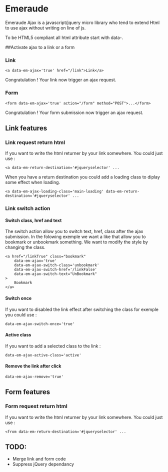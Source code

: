 Emeraude
========

Emeraude Ajax is a javascript/jquery micro library who tend to extend Html to use ajax without writing on line of js.

To be HTML5 compliant all html attribute start with data-.

##Activate ajax to a link or a form

### Link 
	<a data-em-ajax='true' href="/link">Link</a>
	
Congratulation ! Your link now trigger an ajax request. 
### Form
	<form data-em-ajax='true' action="/form" method="POST">...</form>

Congratulation ! Your form submission now trigger an ajax request. 

## Link features

### Link request return html
If you want to write the html returner by your link somewhere. You could just use :

	<a data-em-return-destination='#jqueryselector' ...
	
When you have a return destination you could add a loading class to diplay some effect when loading.

	<a data-em-ajax-loading-class='main-loading' data-em-return-destination='#jqueryselector' ...

### Link switch action

#### Switch class, href and text
The switch action allow you to switch text, href, class after the ajax submission. In the folowing exemple we want a like that allow you to bookmark or unbookmark something. We want to modify the style by changing the class.
 
	<a href="/linkTrue" class="bookmark"
		data-em-ajax='true'
		data-em-ajax-switch-class='unbookmark'
		data-em-ajax-switch-href='/linkFalse'
		data-em-ajax-switch-text="UnBookmark"
	>
		Bookmark
	</a>

#### Switch once
If you want to disabled the link effect after switching the class for exemple you could use :

	data-em-ajax-switch-once='true'
	
#### Active class
If you want to add a selected class to the link :

	data-em-ajax-active-class='active'
	
#### Remove the link after click

	data-em-ajax-remove='true'

## Form features

### Form request return html
If you want to write the html returner by your link somewhere. You could just use :

	<from data-em-return-destination='#jqueryselector' ...
	
## TODO:
* Merge link and form  code
* Suppress jQuery dependancy
	
	



